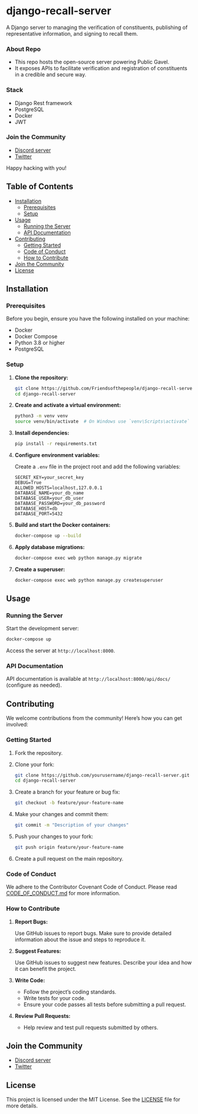 # django-recall-server
A Django server to managing the verification of constituents, publishing of representative information, and signing to recall them. 

### About Repo
- This repo hosts the open-source server powering Public Gavel.
- It exposes APIs to facilitate verification and registration of constituents in a credible and secure way.

### Stack
- Django Rest framework
- PostgreSQL
- Docker
- JWT

### Join the Community
- [Discord server](https://discord.gg/v6TYzfuZc8)
- [Twitter]()

Happy hacking with you!

## Table of Contents

- [Installation](#installation)
  - [Prerequisites](#prerequisites)
  - [Setup](#setup)
- [Usage](#usage)
  - [Running the Server](#running-the-server)
  - [API Documentation](#api-documentation)
- [Contributing](#contributing)
  - [Getting Started](#getting-started)
  - [Code of Conduct](#code-of-conduct)
  - [How to Contribute](#how-to-contribute)
- [Join the Community](#join-the-community)
- [License](#license)

## Installation

### Prerequisites

Before you begin, ensure you have the following installed on your machine:

- Docker
- Docker Compose
- Python 3.8 or higher
- PostgreSQL

### Setup

1. **Clone the repository:**

   ```sh
   git clone https://github.com/Friendsofthepeople/django-recall-server.git
   cd django-recall-server
   ```

2. **Create and activate a virtual environment:**

   ```sh
   python3 -m venv venv
   source venv/bin/activate  # On Windows use `venv\Scripts\activate`
   ```

3. **Install dependencies:**

   ```sh
   pip install -r requirements.txt
   ```

4. **Configure environment variables:**

   Create a `.env` file in the project root and add the following variables:

   ```env
   SECRET_KEY=your_secret_key
   DEBUG=True
   ALLOWED_HOSTS=localhost,127.0.0.1
   DATABASE_NAME=your_db_name
   DATABASE_USER=your_db_user
   DATABASE_PASSWORD=your_db_password
   DATABASE_HOST=db
   DATABASE_PORT=5432
   ```

5. **Build and start the Docker containers:**

   ```sh
   docker-compose up --build
   ```

6. **Apply database migrations:**

   ```sh
   docker-compose exec web python manage.py migrate
   ```

7. **Create a superuser:**

   ```sh
   docker-compose exec web python manage.py createsuperuser
   ```

## Usage

### Running the Server

Start the development server:

```sh
docker-compose up
```

Access the server at `http://localhost:8000`.

### API Documentation

API documentation is available at `http://localhost:8000/api/docs/` (configure as needed).

## Contributing

We welcome contributions from the community! Here’s how you can get involved:

### Getting Started

1. Fork the repository.
2. Clone your fork:

   ```sh
   git clone https://github.com/yourusername/django-recall-server.git
   cd django-recall-server
   ```

3. Create a branch for your feature or bug fix:

   ```sh
   git checkout -b feature/your-feature-name
   ```

4. Make your changes and commit them:

   ```sh
   git commit -m "Description of your changes"
   ```

5. Push your changes to your fork:

   ```sh
   git push origin feature/your-feature-name
   ```

6. Create a pull request on the main repository.

### Code of Conduct

We adhere to the Contributor Covenant Code of Conduct. Please read [CODE_OF_CONDUCT.md](CODE_OF_CONDUCT.md) for more information.

### How to Contribute

1. **Report Bugs:**

   Use GitHub issues to report bugs. Make sure to provide detailed information about the issue and steps to reproduce it.

2. **Suggest Features:**

   Use GitHub issues to suggest new features. Describe your idea and how it can benefit the project.

3. **Write Code:**

   - Follow the project’s coding standards.
   - Write tests for your code.
   - Ensure your code passes all tests before submitting a pull request.

4. **Review Pull Requests:**

   - Help review and test pull requests submitted by others.

## Join the Community

- [Discord server](https://discord.gg/ZyCfgAQ6)
- [Twitter]()

## License

This project is licensed under the MIT License. See the [LICENSE](LICENSE) file for more details.
